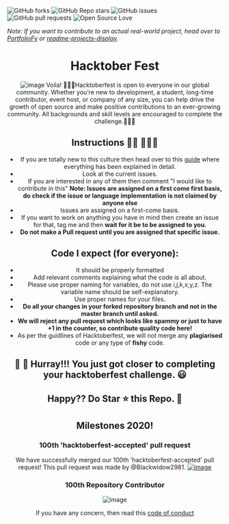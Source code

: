 ![GitHub forks](https://img.shields.io/github/forks/kaustubhgupta/Hacktoberfest2020_?style=social)
![GitHub Repo stars](https://img.shields.io/github/stars/kaustubhgupta/Hacktoberfest2020_?style=social)
![GitHub issues](https://img.shields.io/github/issues/kaustubhgupta/Hacktoberfest2020_)
![GitHub pull requests](https://img.shields.io/github/issues-pr/kaustubhgupta/Hacktoberfest2020_)
![Open Source Love](https://badges.frapsoft.com/os/v1/open-source.svg?v=102)

_Note: If you want to contribute to an actual real-world project, head over to [PortfolioFy](https://github.com/kaustubhgupta/PortfolioFy) or [
readme-projects-display](https://github.com/kaustubhgupta/readme-projects-display)._

<center><h1>Hacktober Fest</h1><center>

![image](https://user-images.githubusercontent.com/43691873/135417244-f5a221ec-dc29-4687-a5f1-ae715727b6b0.png)
Voila!
🙅🏼‍♂️Hacktoberfest is open to everyone in our global community. Whether you’re new to development, a student, long-time contributor, event host, or company of any size, you can help drive the growth of open source and make positive contributions to an ever-growing community. All backgrounds and skill levels are encouraged to complete the challenge.🙅🏼‍♂️

## Instructions 🙅🏼 🙅🏼‍♂️

-   If you are totally new to this culture then head over to this [guide](CONTRIBUTING.md) where everything has been explained in detail.
-   Look at the current issues.
-   If you are interested in any of them then comment "I would like to contribute in this"
    **Note: Issues are assigned on a first come first basis, do check if the issue or language implementation is not claimed by anyone else**
-   Issues are assigned on a first-come basis.
-   If you want to work on anything you have in mind then create an issue for that, tag me and then **wait for it be to be assigned to you.**
-   **Do not make a Pull request until you are assigned that specific issue.**

## Code I expect (for everyone):

-   It should be properly formatted
-   Add relevant comments explaining what the code is all about.
-   Please use proper naming for variables, do not use i,j,k,x,y,z. The variable name should be self-explanatory.
-   Use proper names for your files.
-   **Do all your changes in your forked repository branch and not in the master branch until asked.**
-   **We will reject any pull request which looks like spammy or just to have +1 in the counter, so contribute quality code here!**
-   As per the guidlines of Hacktoberfest, we will not merge any **plagiarised** code or any type of **fishy** code.

## 👑 👑 Hurray!!! You just got closer to completing your hacktoberfest challenge. 😃

## Happy?? Do Star ⭐ this Repo. 🤩

## Milestones 2020!

### 100th 'hacktoberfest-accepted' pull request
We have successfully merged our 100th 'hacktoberfest-accepted' pull request! This pull request was made by @Blackwidow2981. 
[![image](./screenshots/Capture.PNG)](https://github.com/kaustubhgupta/Hacktoberfest2020_/pull/436)


### 100th Repository Contributor
![image](./screenshots/100thcontrib.PNG)


If you have any concern, then read this [code of conduct](CODE_OF_CONDUCT.md)
